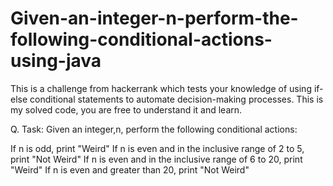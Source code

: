 # Given-an-integer-n-perform-the-following-conditional-actions-using-java
This is a challenge from hackerrank which tests your knowledge of using if-else conditional statements to automate decision-making processes. 
This is my solved code, you are free to understand it and learn.


Q. Task: Given an integer,n, perform the following conditional actions:

If n is odd, print "Weird"
If n  is even and in the inclusive range of 2 to 5, print "Not Weird"
If n  is even and in the inclusive range of 6 to 20, print "Weird"
If n  is even and greater than 20, print "Not Weird"


